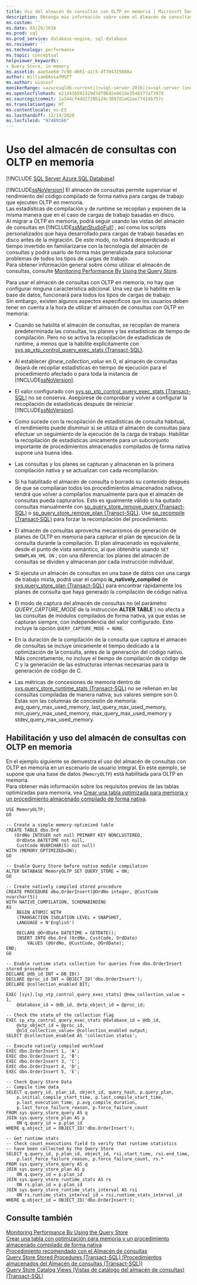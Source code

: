 ```yaml
---
title: Uso del almacén de consultas con OLTP en memoria | Microsoft Docs
description: Obtenga más información sobre cómo el Almacén de consultas de SQL Server permite supervisar el rendimiento del código compilado de forma nativa para cargas de trabajo que ejecuten OLTP en memoria.
ms.custom: ''
ms.date: 03/29/2016
ms.prod: sql
ms.prod_service: database-engine, sql-database
ms.reviewer: ''
ms.technology: performance
ms.topic: conceptual
helpviewer_keywords:
- Query Store, in-memory
ms.assetid: aae5ae6d-7c90-4661-a1c5-df704319888a
author: WilliamDAssafMSFT
ms.author: wiassaf
monikerRange: =azuresqldb-current||>=sql-server-2016||>=sql-server-linux-2017||=azuresqldb-mi-current
ms.openlocfilehash: e21d436502329d7df0682e661de3548377af397d
ms.sourcegitcommit: 1a544cf4dd2720b124c3697d1e62ae7741db757c
ms.translationtype: HT
ms.contentlocale: es-ES
ms.lasthandoff: 12/14/2020
ms.locfileid: "97469166"
---
```

# <a name="using-the-query-store-with-in-memory-oltp"></a>Uso del almacén de consultas con OLTP en memoria
[!INCLUDE [SQL Server Azure SQL Database](../../includes/applies-to-version/sql-asdb.md)]

  [!INCLUDE[ssNoVersion](../../includes/ssnoversion-md.md)] El almacén de consultas permite supervisar el rendimiento del código compilado de forma nativa para cargas de trabajo que ejecuten OLTP en memoria.  
Las estadísticas de compilación y de runtime se recopilan y exponen de la misma manera que en el caso de cargas de trabajo basadas en disco.   
Al migrar a OLTP en memoria, podrá seguir usando las vistas del almacén de consultas en [!INCLUDE[ssManStudioFull](../../includes/ssmanstudiofull-md.md)] , así como los scripts personalizados que haya desarrollado para cargas de trabajo basadas en disco antes de la migración. De este modo, no habrá desperdiciado el tiempo invertido en familiarizarse con la tecnología del almacén de consultas y podrá usarlo de forma más generalizada para solucionar problemas de todos los tipos de cargas de trabajo.  
Para obtener información general sobre cómo utilizar el almacén de consultas, consulte [Monitoring Performance By Using the Query Store](../../relational-databases/performance/monitoring-performance-by-using-the-query-store.md).  
  
 Para usar el almacén de consultas con OLTP en memoria, no hay que configurar ninguna característica adicional. Una vez que lo habilite en la base de datos, funcionará para todos los tipos de cargas de trabajo.   
Sin embargo, existen algunos aspectos específicos que los usuarios deben tener en cuenta a la hora de utilizar el almacén de consultas con OLTP en memoria:  
  
-   Cuando se habilita el almacén de consultas, se recopilan de manera predeterminada las consultas, los planes y las estadísticas de tiempo de compilación. Pero no se activa la recopilación de estadísticas de runtime, a menos que la habilite explícitamente con [sys.sp_xtp_control_query_exec_stats &#40;Transact-SQL&#41;](../../relational-databases/system-stored-procedures/sys-sp-xtp-control-query-exec-stats-transact-sql.md).  
  
-   Al establecer *\@new_collection_value* en 0, el almacén de consultas dejará de recopilar estadísticas en tiempo de ejecución para el procedimiento afectado o para toda la instancia de [!INCLUDE[ssNoVersion](../../includes/ssnoversion-md.md)].  
  
-   El valor configurado con [sys.sp_xtp_control_query_exec_stats &#40;Transact-SQL&#41;](../../relational-databases/system-stored-procedures/sys-sp-xtp-control-query-exec-stats-transact-sql.md) no se conserva. Asegúrese de comprobar y volver a configurar la recopilación de estadísticas después de reiniciar [!INCLUDE[ssNoVersion](../../includes/ssnoversion-md.md)].  
  
-   Como sucede con la recopilación de estadísticas de consulta habitual, el rendimiento puede disminuir si se utiliza el almacén de consultas para efectuar un seguimiento de la ejecución de la carga de trabajo. Habilitar la recopilación de estadísticas únicamente para un subconjunto importante de procedimientos almacenados compilados de forma nativa supone una buena idea.  
  
-   Las consultas y los planes se capturan y almacenan en la primera compilación nativa y se actualizan con cada recompilación.  
  
-   Si ha habilitado el almacén de consulta o borrado su contenido después de que se compilaran todos los procedimientos almacenados nativos, tendrá que volver a compilarlos manualmente para que el almacén de consultas pueda capturarlos. Esto es igualmente válido si ha quitado consultas manualmente con [sp_query_store_remove_query &#40;Transact-SQL&#41;](../../relational-databases/system-stored-procedures/sp-query-store-remove-query-transact-sql.md) o [sp_query_store_remove_plan &#40;Transct-SQL&#41;](../../relational-databases/system-stored-procedures/sp-query-store-remove-plan-transct-sql.md). Use [sp_recompile &#40;Transact-SQL&#41;](../../relational-databases/system-stored-procedures/sp-recompile-transact-sql.md) para forzar la recompilación del procedimiento.  
  
-   El almacén de consultas aprovecha mecanismos de generación de planes de OLTP en memoria para capturar el plan de ejecución de la consulta durante la compilación. El plan almacenado es equivalente, desde el punto de vista semántico, al que obtendría usando `SET SHOWPLAN_XML ON` ; con una diferencia: los planes del almacén de consultas se dividen y almacenan por cada instrucción individual.  
    
-   Si ejecuta un almacén de consultas en una base de datos con una carga de trabajo mixta, podrá usar el campo **is_natively_compiled** de [sys.query_store_plan &#40;Transact-SQL&#41;](../../relational-databases/system-catalog-views/sys-query-store-plan-transact-sql.md) para encontrar rápidamente los planes de consulta que haya generado la compilación de código nativa.  
  
-   El modo de captura del almacén de consultas no (el parámetro *QUERY_CAPTURE_MODE* de la instrucción **ALTER TABLE** ) no afecta a las consultas de módulos compilados de forma nativa, ya que estas se capturan siempre, con independencia del valor configurado. Esto incluye la opción `QUERY_CAPTURE_MODE = NONE`.  
  
-   En la duración de la compilación de la consulta que captura el almacén de consultas se incluye únicamente el tiempo dedicado a la optimización de la consulta, antes de la generación del código nativo. Más concretamente, no incluye el tiempo de compilación de código de C y la generación de las estructuras internas necesarias para la generación de código de C.  
  
-   Las métricas de concesiones de memoria dentro de [sys.query_store_runtime_stats &#40;Transact-SQL&#41;](../../relational-databases/system-catalog-views/sys-query-store-runtime-stats-transact-sql.md) no se rellenan en las consultas compiladas de manera nativa; sus valores siempre son 0. Estas son las columnas de concesión de memoria: avg_query_max_used_memory, last_query_max_used_memory, min_query_max_used_memory, max_query_max_used_memory y stdev_query_max_used_memory.  
  
## <a name="enabling-and-using-query-store-with-in-memory-oltp"></a>Habilitación y uso del almacén de consultas con OLTP en memoria  
 En el ejemplo siguiente se demuestra el uso del almacén de consultas con OLTP en memoria en un escenario de usuario integral. En este ejemplo, se supone que una base de datos (`MemoryOLTP`) está habilitada para OLTP en memoria.  
    Para obtener más información sobre los requisitos previos de las tablas optimizadas para memoria, vea [Crear una tabla optimizada para memoria y un procedimiento almacenado compilado de forma nativa](../../relational-databases/in-memory-oltp/creating-a-memory-optimized-table-and-a-natively-compiled-stored-procedure.md).  
  
```  
USE MemoryOLTP;  
GO  
  
-- Create a simple memory-optimized table   
CREATE TABLE dbo.Ord  
   (OrdNo INTEGER not null PRIMARY KEY NONCLUSTERED,   
    OrdDate DATETIME not null,   
    CustCode NVARCHAR(5) not null)   
WITH (MEMORY_OPTIMIZED=ON);  
GO  
  
-- Enable Query Store before native module compilation  
ALTER DATABASE MemoryOLTP SET QUERY_STORE = ON;  
GO  
  
-- Create natively compiled stored procedure  
CREATE PROCEDURE dbo.OrderInsert(@OrdNo integer, @CustCode nvarchar(5))  
WITH NATIVE_COMPILATION, SCHEMABINDING  
AS   
    BEGIN ATOMIC WITH  
    (TRANSACTION ISOLATION LEVEL = SNAPSHOT,  
    LANGUAGE = N'English')  
  
    DECLARE @OrdDate DATETIME = GETDATE();  
    INSERT INTO dbo.Ord (OrdNo, CustCode, OrdDate)   
        VALUES (@OrdNo, @CustCode, @OrdDate);  
END;  
GO  
  
-- Enable runtime stats collection for queries from dbo.OrderInsert stored procedure  
DECLARE @db_id INT = DB_ID()  
DECLARE @proc_id INT = OBJECT_ID('dbo.OrderInsert');  
DECLARE @collection_enabled BIT;  
  
EXEC [sys].[sp_xtp_control_query_exec_stats] @new_collection_value = 1,   
    @database_id = @db_id, @xtp_object_id = @proc_id;  
  
-- Check the state of the collection flag  
EXEC sp_xtp_control_query_exec_stats @database_id = @db_id,   
    @xtp_object_id = @proc_id,   
    @old_collection_value= @collection_enabled output;  
SELECT @collection_enabled AS 'collection status';  
  
-- Execute natively compiled workload  
EXEC dbo.OrderInsert 1, 'A';  
EXEC dbo.OrderInsert 2, 'B';  
EXEC dbo.OrderInsert 3, 'C';  
EXEC dbo.OrderInsert 4, 'D';  
EXEC dbo.OrderInsert 5, 'E';  
  
-- Check Query Store Data  
-- Compile time data  
SELECT q.query_id, plan_id, object_id, query_hash, p.query_plan,  
    p.initial_compile_start_time, p.last_compile_start_time,   
    p.last_execution_time, p.avg_compile_duration,  
    p.last_force_failure_reason, p.force_failure_count  
FROM sys.query_store_query AS q  
JOIN sys.query_store_plan AS p   
    ON q.query_id = p.plan_id  
WHERE q.object_id = OBJECT_ID('dbo.OrderInsert');  
  
-- Get runtime stats  
-- Check count_executions field to verify that runtime statistics   
-- have been collected by the Query Store  
SELECT q.query_id, p.plan_id, object_id, rsi.start_time, rsi.end_time,    
    p.last_force_failure_reason, p.force_failure_count, rs.*  
FROM sys.query_store_query AS q  
JOIN sys.query_store_plan AS p   
    ON q.query_id = p.plan_id  
JOIN sys.query_store_runtime_stats AS rs   
    ON rs.plan_id = p.plan_id  
JOIN sys.query_store_runtime_stats_interval AS rsi   
    ON rs.runtime_stats_interval_id = rsi.runtime_stats_interval_id  
WHERE q.object_id = OBJECT_ID('dbo.OrderInsert');  
```  
  
## <a name="see-also"></a>Consulte también  
 [Monitoring Performance By Using the Query Store](../../relational-databases/performance/monitoring-performance-by-using-the-query-store.md)   
 [Crear una tabla con optimización para memoria y un procedimiento almacenado compilado de forma nativa](../../relational-databases/in-memory-oltp/creating-a-memory-optimized-table-and-a-natively-compiled-stored-procedure.md)   
 [Procedimiento recomendado con el Almacén de consultas](../../relational-databases/performance/best-practice-with-the-query-store.md)   
 [Query Store Stored Procedures &#40;Transact-SQL&#41; (Procedimientos almacenados del Almacén de consultas &#40;Transact-SQL&#41;)](../../relational-databases/system-stored-procedures/query-store-stored-procedures-transact-sql.md)   
 [Query Store Catalog Views (Vistas de catálogo del almacén de consultas) &#40;Transact-SQL&#41;](../../relational-databases/system-catalog-views/query-store-catalog-views-transact-sql.md)  
  
  
